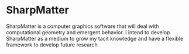 # SharpMatter
SharpMatter is a computer graphics software that will deal with computational geometry and emergent behavior. I intend to develop SharpMatter as a medium to grow my tacit knowledge and have a flexible framework to develop future research
